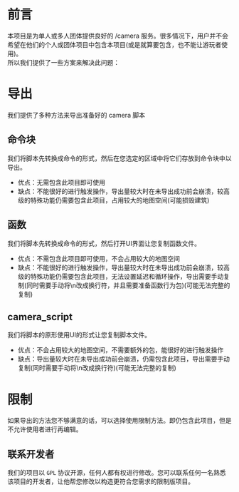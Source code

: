 # 前言
本项目是为单人或多人团体提供良好的 /camera 服务。很多情况下，用户并不会希望在他们的个人或团体项目中包含本项目(或是就算要包含，也不能让游玩者使用)。  
所以我们提供了一些方案来解决此问题：
# 导出
我们提供了多种方法来导出准备好的 camera 脚本
## 命令块
我们将脚本先转换成命令的形式，然后在您选定的区域中将它们存放到命令块中以导出。

* 优点：无需包含此项目即可使用
* 缺点：不能很好的进行触发操作，导出量较大时在未导出成功前会崩溃，较高级的特殊功能仍需要包含此项目，占用较大的地图空间(可能损毁建筑)
## 函数
我们将脚本先转换成命令的形式，然后打开UI界面让您复制函数文件。

* 优点：不需包含此项目即可使用，不会占用较大的地图空间
* 缺点：不能很好的进行触发操作，导出量较大时在未导出成功前会崩溃，较高级的特殊功能仍需要包含此项目，无法设置延迟和循环操作，导出需要手动复制(同时需要手动将\\n改成换行符，并且需要准备函数行为包)(可能无法完整的复制)
## camera_script
我们将脚本的原形使用UI的形式让您复制脚本文件。

* 优点：不会占用较大的地图空间，不需要额外的包，能很好的进行触发操作
* 缺点：导出量较大时在未导出成功前会崩溃，仍需包含此项目，导出需要手动复制(同时需要手动将\\n改成换行符)(可能无法完整的复制)
# 限制
如果导出的方法您不够满意的话，可以选择使用限制方法。即仍包含此项目，但是不允许使用者进行再编辑。
## 联系开发者
我们的项目以 `GPL` 协议开源，任何人都有权进行修改。您可以联系任何一名熟悉该项目的开发者，让他帮您修改以构造更符合您需求的限制版项目。
